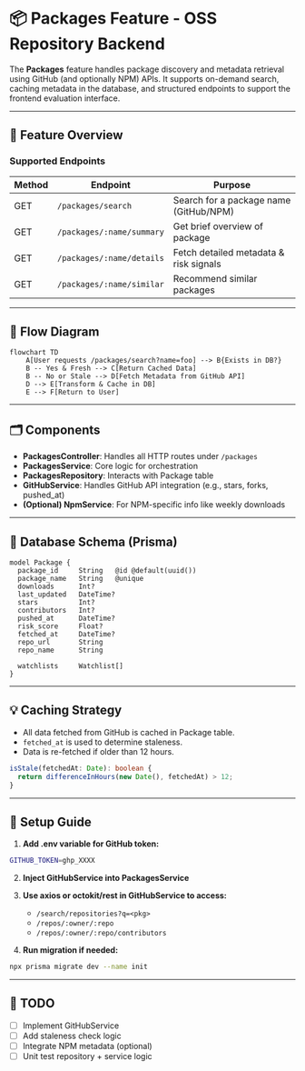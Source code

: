 # 📦 Packages Feature - OSS Repository Backend

The **Packages** feature handles package discovery and metadata retrieval using GitHub (and optionally NPM) APIs. It supports on-demand search, caching metadata in the database, and structured endpoints to support the frontend evaluation interface.

---

## 🧠 Feature Overview

### Supported Endpoints

| Method | Endpoint                 | Purpose                                      |
|--------|--------------------------|----------------------------------------------|
| GET    | `/packages/search`       | Search for a package name (GitHub/NPM)       |
| GET    | `/packages/:name/summary`| Get brief overview of package                |
| GET    | `/packages/:name/details`| Fetch detailed metadata & risk signals       |
| GET    | `/packages/:name/similar`| Recommend similar packages                   |

---

## 🔁 Flow Diagram

```mermaid
flowchart TD
    A[User requests /packages/search?name=foo] --> B{Exists in DB?}
    B -- Yes & Fresh --> C[Return Cached Data]
    B -- No or Stale --> D[Fetch Metadata from GitHub API]
    D --> E[Transform & Cache in DB]
    E --> F[Return to User]
```

---

## 🗂 Components

- **PackagesController**: Handles all HTTP routes under `/packages`
- **PackagesService**: Core logic for orchestration
- **PackagesRepository**: Interacts with Package table
- **GitHubService**: Handles GitHub API integration (e.g., stars, forks, pushed_at)
- **(Optional) NpmService**: For NPM-specific info like weekly downloads

---

## 🧱 Database Schema (Prisma)

```prisma
model Package {
  package_id     String   @id @default(uuid())
  package_name   String   @unique
  downloads      Int?
  last_updated   DateTime?
  stars          Int?
  contributors   Int?
  pushed_at      DateTime?
  risk_score     Float?
  fetched_at     DateTime?
  repo_url       String
  repo_name      String

  watchlists     Watchlist[]
}
```

---

## 💡 Caching Strategy

- All data fetched from GitHub is cached in Package table.
- `fetched_at` is used to determine staleness.
- Data is re-fetched if older than 12 hours.

```typescript
isStale(fetchedAt: Date): boolean {
  return differenceInHours(new Date(), fetchedAt) > 12;
}
```

---

## 🔧 Setup Guide

1. **Add .env variable for GitHub token:**

```bash
GITHUB_TOKEN=ghp_XXXX
```

2. **Inject GitHubService into PackagesService**

3. **Use axios or octokit/rest in GitHubService to access:**
   - `/search/repositories?q=<pkg>`
   - `/repos/:owner/:repo`
   - `/repos/:owner/:repo/contributors`

4. **Run migration if needed:**

```bash
npx prisma migrate dev --name init
```

---

## 📌 TODO

- [ ] Implement GitHubService
- [ ] Add staleness check logic
- [ ] Integrate NPM metadata (optional)
- [ ] Unit test repository + service logic